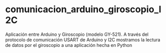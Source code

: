 # comunicacion_arduino_giroscopio_I2C
Aplicación entre Arduino y Giroscopio (modelo GY-521). A través del protocolo de comunicación USART de Arduino y I2C mostramos la lectura de datos por el giroscopio a una aplicación hecha en Python 
